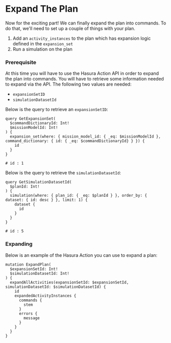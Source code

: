 # Expand The Plan

Now for the exciting part! We can finally expand the plan into commands. To do that, we'll need 
to set up a couple of things with your plan. 

1. Add an `activity_instances` to the plan which has expansion logic defined in the `expansion_set`
2. Run a simulation on the plan

### Prerequisite

At this time you will have to use the Hasura Action API in order to expand the plan into commands. 
You will have to retrieve some information needed to expand via the API. The following two values 
are needed:

* `expansionSetID`
* `simulationDatasetId`

Below is the query to retrieve an `expansionSetID`:

```
query GetExpansionSet(
  $commandDictionaryId: Int!
  $missionModelId: Int!
) {
  expansion_set(where: { mission_model_id: { _eq: $missionModelId }, command_dictionary: { id: { _eq: $commandDictionaryId} } }) {
    id
  }
}

# id : 1
```

Below is the query to retrieve the `simulationDatasetId`:

```
query GetSimulationDatasetId(
  $planId: Int!
) {
  simulation(where: { plan_id: { _eq: $planId } }, order_by: { dataset: { id: desc } }, limit: 1) {
    dataset {
      id
    }
  }
}

# id : 5
```

### Expanding

Below is an example of the Hasura Action you can use to expand a plan: 

```
mutation ExpandPlan(
  $expansionSetId: Int!
  $simulationDatasetId: Int!
) {
  expandAllActivities(expansionSetId: $expansionSetId, simulationDatasetId: $simulationDatasetId) {
    id
    expandedActivityInstances {
      commands {
        stem
      }
      errors {
        message
      }
    }
  }
}
```
